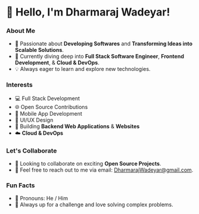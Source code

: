 # 👋 Hello, I'm Dharmaraj Wadeyar!

### About Me
- 🚀 Passionate about **Developing Softwares** and **Transforming Ideas into Scalable Solutions**.
- 🌱 Currently diving deep into **Full Stack Software Engineer**, **Frontend Development**, & **Cloud & DevOps**.
- 💡 Always eager to learn and explore new technologies.

### Interests
- 💻 Full Stack Development
- 🌐 Open Source Contributions
- 📱 Mobile App Development
- 🎨 UI/UX Design
- 🌟 Building **Backend Web Applications** & **Websites**
- ☁️ **Cloud & DevOps**

### Let's Collaborate
- 🤝 Looking to collaborate on exciting **Open Source Projects**.
- 💬 Feel free to reach out to me via email: DharmarajWadeyar@gmail.com.

### Fun Facts
- 🎯 Pronouns: He / Him
- 🌟 Always up for a challenge and love solving complex problems.

<!---
DharmarajWadeyar/DharmarajWadeyar is a ✨ special ✨ repository because its `README.md` (this file) appears on your GitHub profile.
You can click the Preview link to take a look at your changes.
--->
